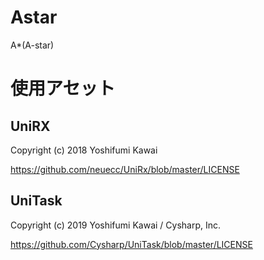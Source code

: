 # Astar
A*(A-star)

# 使用アセット

## UniRX

Copyright (c) 2018 Yoshifumi Kawai

https://github.com/neuecc/UniRx/blob/master/LICENSE

## UniTask

Copyright (c) 2019 Yoshifumi Kawai / Cysharp, Inc.

https://github.com/Cysharp/UniTask/blob/master/LICENSE
